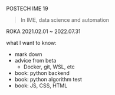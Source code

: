 POSTECH IME 19     
> In IME, data science and automation   

ROKA 2021.02.01 ~ 2022.07.31   

what I want to know:   
* mark down
* advice from beta
  * Docker, git, WSL, etc
* book: python backend
* book: python algorithm test
* book: JS, CSS, HTML
